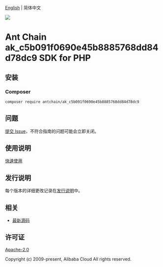 [English](README.md) | 简体中文

![](https://aliyunsdk-pages.alicdn.com/icons/AlibabaCloud.svg)

# Ant Chain ak_c5b091f0690e45b8885768dd84d78dc9 SDK for PHP

## 安装

### Composer

```bash
composer require antchain/ak_c5b091f0690e45b8885768dd84d78dc9
```

## 问题

[提交 Issue](https://github.com/alipay/antchain-openapi-prod-sdk/issues/new)，不符合指南的问题可能会立即关闭。

## 使用说明

[快速使用](https://github.com/alipay/antchain-openapi-prod-sdk)

## 发行说明

每个版本的详细更改记录在[发行说明](./ChangeLog.txt)中。

## 相关

* [最新源码](https://github.com/antchain-openapi-sdk-php)

## 许可证

[Apache-2.0](http://www.apache.org/licenses/LICENSE-2.0)

Copyright (c) 2009-present, Alibaba Cloud All rights reserved.
